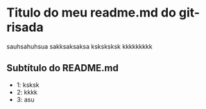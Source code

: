 # Titulo do meu readme.md do git-risada

sauhsahuhsua
sakksaksaksa
ksksksksk
kkkkkkkkk

## Subtítulo do README.md

- 1: ksksk
- 2: kkkk
- 3: asu